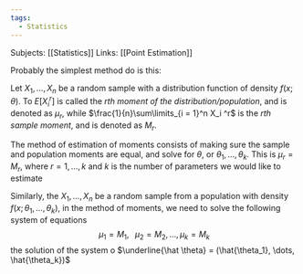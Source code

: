 ```yaml
---
tags:
  - Statistics
---
```

Subjects: [[Statistics]]
Links: [[Point Estimation]]

Probably the simplest method do is this:

Let $X_1, \dots, X_n$ be a random sample with a distribution function of density $f(x; \theta)$. To $E[X_i^r]$ is called the *$r$th moment of the distribution/population*, and is denoted as $\mu_r$, while $\frac{1}{n}\sum\limits_{i = 1}^n X_i ^r$  is the *$r$th sample moment*, and is denoted as $M_r$. 

The method of estimation of moments consists of making sure the sample and population moments are equal, and solve for $\theta$, or $\theta_1, \dots, \theta_k$. This is $\mu_r = M_r$, where $r = 1, \dots, k$ and $k$ is the number of parameters we would like to estimate

Similarly, the $X_1, \dots, X_n$ be a random sample from a population with density $f(x; \theta_1, \dots, \theta_k)$, in the method of moments, we need to solve the following system of equations
$$\mu_1= M_1, \;\;\;\mu_2 = M_2, \dots, \mu_k = M_k$$
the solution of the system o $\underline{\hat \theta} = (\hat{\theta_1}, \dots, \hat{\theta_k})$ 